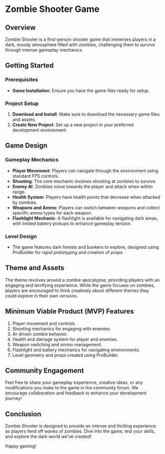 # Zombie Shooter Game

## Overview
Zombie Shooter is a first-person shooter game that immerses players in a dark, moody atmosphere filled with zombies, challenging them to survive through intense gameplay mechanics.

## Getting Started

### Prerequisites
- **Game Installation**: Ensure you have the game files ready for setup.

### Project Setup
1. **Download and Install**: Make sure to download the necessary game files and assets.
2. **Create New Project**: Set up a new project in your preferred development environment.

## Game Design

### Gameplay Mechanics
- **Player Movement**: Players can navigate through the environment using standard FPS controls.
- **Shooting**: The core mechanic involves shooting at zombies to survive.
- **Enemy AI**: Zombies move towards the player and attack when within range.
- **Health System**: Players have health points that decrease when attacked by zombies.
- **Weapons and Ammo**: Players can switch between weapons and collect specific ammo types for each weapon.
- **Flashlight Mechanic**: A flashlight is available for navigating dark areas, with limited battery pickups to enhance gameplay tension.

### Level Design
- The game features dark forests and bunkers to explore, designed using ProBuilder for rapid prototyping and creation of props.

## Theme and Assets
The theme revolves around a zombie apocalypse, providing players with an engaging and terrifying experience. While the game focuses on zombies, players are encouraged to think creatively about different themes they could explore in their own versions.

## Minimum Viable Product (MVP) Features
1. Player movement and controls.
2. Shooting mechanics for engaging with enemies.
3. AI-driven zombie behavior.
4. Health and damage system for player and enemies.
5. Weapon switching and ammo management.
6. Flashlight and battery mechanics for navigating environments.
7. Level geometry and props created using ProBuilder.

## Community Engagement
Feel free to share your gameplay experience, creative ideas, or any modifications you make to the game in the community forum. We encourage collaboration and feedback to enhance your development journey!

## Conclusion
Zombie Shooter is designed to provide an intense and thrilling experience as players fend off waves of zombies. Dive into the game, test your skills, and explore the dark world we've created!

Happy gaming!
